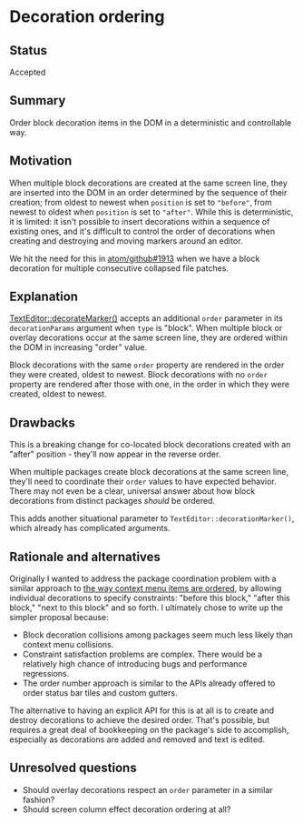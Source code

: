 # Decoration ordering

## Status

Accepted

## Summary

Order block decoration items in the DOM in a deterministic and controllable way.

## Motivation

When multiple block decorations are created at the same screen line, they are inserted into the DOM in an order determined by the sequence of their creation; from oldest to newest when `position` is set to `"before"`, from newest to oldest when `position` is set to `"after"`. While this is deterministic, it is limited: it isn't possible to insert decorations within a sequence of existing ones, and it's difficult to control the order of decorations when creating and destroying and moving markers around an editor.

We hit the need for this in [atom/github\#1913](https://github.com/atom/github/pull/1913) when we have a block decoration for multiple consecutive collapsed file patches.

## Explanation

[TextEditor::decorateMarker\(\)](https://atom.io/docs/api/v1.34.0/TextEditor#instance-decorateMarker) accepts an additional `order` parameter in its `decorationParams` argument when `type` is "block". When multiple block or overlay decorations occur at the same screen line, they are ordered within the DOM in increasing "order" value.

Block decorations with the same `order` property are rendered in the order they were created, oldest to newest. Block decorations with no `order` property are rendered after those with one, in the order in which they were created, oldest to newest.

## Drawbacks

This is a breaking change for co-located block decorations created with an "after" position - they'll now appear in the reverse order.

When multiple packages create block decorations at the same screen line, they'll need to coordinate their `order` values to have expected behavior. There may not even be a clear, universal answer about how block decorations from distinct packages _should_ be ordered.

This adds another situational parameter to `TextEditor::decorationMarker()`, which already has complicated arguments.

## Rationale and alternatives

Originally I wanted to address the package coordination problem with a similar approach to [the way context menu items are ordered](https://github.com/atom/atom/pull/16661), by allowing individual decorations to specify constraints: "before this block," "after this block," "next to this block" and so forth. I ultimately chose to write up the simpler proposal because:

* Block decoration collisions among packages seem much less likely than context menu collisions.
* Constraint satisfaction problems are complex. There would be a relatively high chance of introducing bugs and performance regressions.
* The order number approach is similar to the APIs already offered to order status bar tiles and custom gutters.

The alternative to having an explicit API for this is at all is to create and destroy decorations to achieve the desired order. That's possible, but requires a great deal of bookkeeping on the package's side to accomplish, especially as decorations are added and removed and text is edited.

## Unresolved questions

* Should overlay decorations respect an `order` parameter in a similar fashion?
* Should screen column effect decoration ordering at all?

